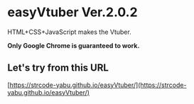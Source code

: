 # easyVtuber Ver.2.0.2

HTML+CSS+JavaScript makes the Vtuber.

**Only Google Chrome is guaranteed to work.**

## Let's try from this URL

[https://strcode-yabu.github.io/easyVtuber/](https://strcode-yabu.github.io/easyVtuber/)  
